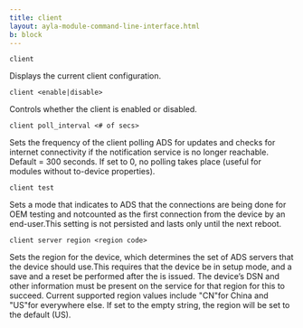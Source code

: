 ```yaml
---
title: client
layout: ayla-module-command-line-interface.html
b: block
---
```


<code>client</code>

Displays the current client configuration.

<code>client &lt;enable&vert;disable&gt;</code>

Controls whether the client is enabled or disabled.

<code>client poll_interval &lt;# of secs&gt;</code>

Sets the frequency of the client polling ADS for updates and checks for internet connectivity if the notification service is no longer reachable. Default = 300 seconds. If set to 0, no polling takes place (useful for modules without to-device properties).

<code>client test</code>

Sets a mode that indicates to ADS that the connections are being done for OEM testing and notcounted as the first connection from the device by an end-user.This setting is not persisted and lasts only until the next reboot.

<code>client server region &lt;region code&gt;</code>

Sets the region for the device, which determines the set of ADS servers that the device should use.This requires that the device be in setup mode, and a save and a reset be performed after the is issued. The device’s DSN and other information must be present on the service for that region for this to succeed. Current supported region values include "CN"for China and "US"for everywhere else. If set to the empty string, the region will be set to the default (US).
